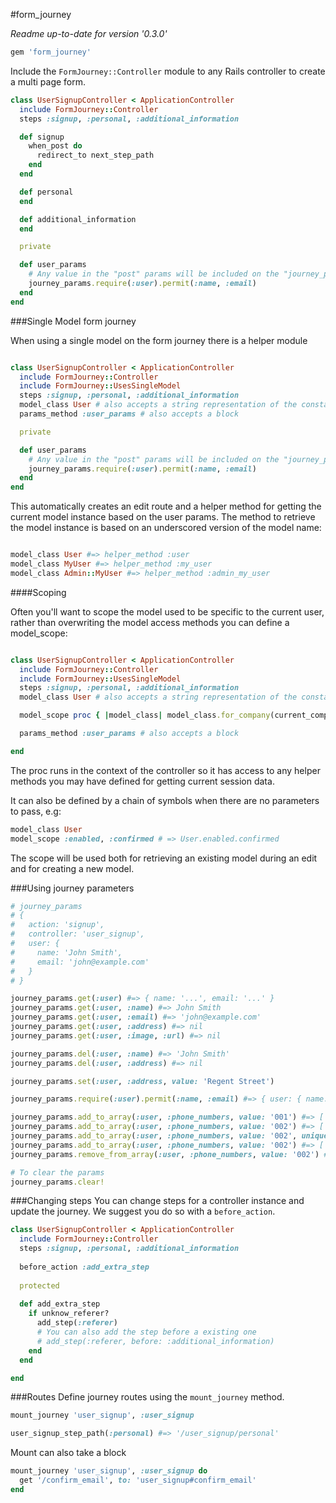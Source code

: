 #form_journey

_Readme up-to-date for version '0.3.0'_

```ruby
gem 'form_journey'
```

Include the `FormJourney::Controller` module to any Rails controller to create a multi page form.

```ruby
class UserSignupController < ApplicationController
  include FormJourney::Controller
  steps :signup, :personal, :additional_information

  def signup
    when_post do
      redirect_to next_step_path
    end
  end

  def personal
  end

  def additional_information
  end

  private

  def user_params
    # Any value in the "post" params will be included on the "journey_params" and kept in session
    journey_params.require(:user).permit(:name, :email)
  end
end

```

###Single Model form journey

When using a single model on the form journey there is a helper module

```ruby

class UserSignupController < ApplicationController
  include FormJourney::Controller
  include FormJourney::UsesSingleModel
  steps :signup, :personal, :additional_information
  model_class User # also accepts a string representation of the constant
  params_method :user_params # also accepts a block

  private

  def user_params
    # Any value in the "post" params will be included on the "journey_params" and kept in session
    journey_params.require(:user).permit(:name, :email)
  end
end
```

This automatically creates an edit route and a helper method for getting the current model instance based on the user params. The method to retrieve the model instance is based on an underscored version of the model name:

```ruby

model_class User #=> helper_method :user
model_class MyUser #=> helper_method :my_user
model_class Admin::MyUser #=> helper_method :admin_my_user
```

####Scoping

Often you'll want to scope the model used to be specific to the current user,
rather than overwriting the model access methods you can define a model_scope:

```ruby

class UserSignupController < ApplicationController
  include FormJourney::Controller
  include FormJourney::UsesSingleModel
  steps :signup, :personal, :additional_information
  model_class User # also accepts a string representation of the constant

  model_scope proc { |model_class| model_class.for_company(current_company) }

  params_method :user_params # also accepts a block

end

```

The proc runs in the context of the controller so it has access to any
helper methods you may have defined for getting current session data.

It can also be defined by a chain of symbols when there are no parameters to
pass, e.g:

```ruby
model_class User
model_scope :enabled, :confirmed # => User.enabled.confirmed
```

The scope will be used both for retrieving an existing model during an edit
and for creating a new model.

###Using journey parameters

```ruby
# journey_params
# {
#   action: 'signup',
#   controller: 'user_signup',
#   user: {
#     name: 'John Smith',
#     email: 'john@example.com'
#   }
# }

journey_params.get(:user) #=> { name: '...', email: '...' }
journey_params.get(:user, :name) #=> John Smith
journey_params.get(:user, :email) #=> 'john@example.com'
journey_params.get(:user, :address) #=> nil
journey_params.get(:user, :image, :url) #=> nil

journey_params.del(:user, :name) #=> 'John Smith'
journey_params.del(:user, :address) #=> nil

journey_params.set(:user, :address, value: 'Regent Street')

journey_params.require(:user).permit(:name, :email) #=> { user: { name: '...', email: '...' } }

journey_params.add_to_array(:user, :phone_numbers, value: '001') #=> ['001']
journey_params.add_to_array(:user, :phone_numbers, value: '002') #=> ['001', '002']
journey_params.add_to_array(:user, :phone_numbers, value: '002', unique: true) #=> ['001', '002']
journey_params.add_to_array(:user, :phone_numbers, value: '002') #=> ['001', '002', '002']
journey_params.remove_from_array(:user, :phone_numbers, value: '002') #=> ['001']

# To clear the params
journey_params.clear!
```

###Changing steps
You can change steps for a controller instance and update the journey. We suggest you do so with a `before_action`.
```ruby
class UserSignupController < ApplicationController
  include FormJourney::Controller
  steps :signup, :personal, :additional_information
  
  before_action :add_extra_step
  
  protected
  
  def add_extra_step
    if unknow_referer?
      add_step(:referer)
      # You can also add the step before a existing one
      # add_step(:referer, before: :additional_information)
    end
  end

end
```

###Routes
Define journey routes using the `mount_journey` method.

```ruby
mount_journey 'user_signup', :user_signup

user_signup_step_path(:personal) #=> '/user_signup/personal'
```

Mount can also take a block

```ruby
mount_journey 'user_signup', :user_signup do
  get '/confirm_email', to: 'user_signup#confirm_email'
end
```
